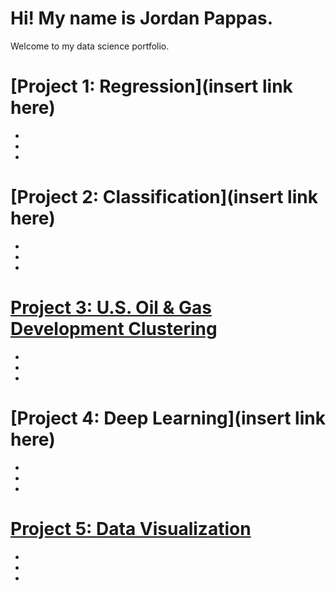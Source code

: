 # Hi! My name is Jordan Pappas.
Welcome to my data science portfolio.


# [Project 1: Regression](insert link here)
*
*
*

# [Project 2: Classification](insert link here)
*
*
*

# [Project 3: U.S. Oil & Gas Development Clustering](https://github.com/jordanjpappas/Oil_Gas_Cluster_Analysis)
*
*
*

# [Project 4: Deep Learning](insert link here)
*
*
*

# [Project 5: Data Visualization](https://github.com/jordanjpappas/Opioid_Dynamics)
*
*
*
